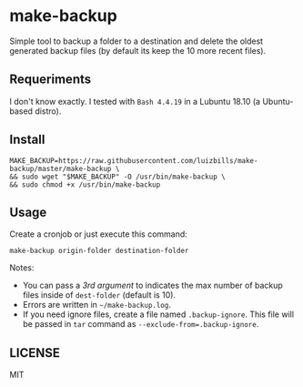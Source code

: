# make-backup

Simple tool to backup a folder to a destination and delete the oldest generated backup files (by default its keep the 10 more recent files).

## Requeriments

I don't know exactly. I tested with `Bash 4.4.19` in a Lubuntu 18.10 (a Ubuntu-based distro).

## Install

```
MAKE_BACKUP=https://raw.githubusercontent.com/luizbills/make-backup/master/make-backup \
&& sudo wget "$MAKE_BACKUP" -O /usr/bin/make-backup \
&& sudo chmod +x /usr/bin/make-backup
```

## Usage

Create a cronjob or just execute this command:

```
make-backup origin-folder destination-folder
```

Notes:

- You can pass a *3rd argument* to indicates the max number of backup files inside of `dest-folder` (default is 10).
- Errors are written in `~/make-backup.log`.
- If you need ignore files, create a file named `.backup-ignore`. This file will be passed in `tar` command as `--exclude-from=.backup-ignore`.

## LICENSE

MIT
